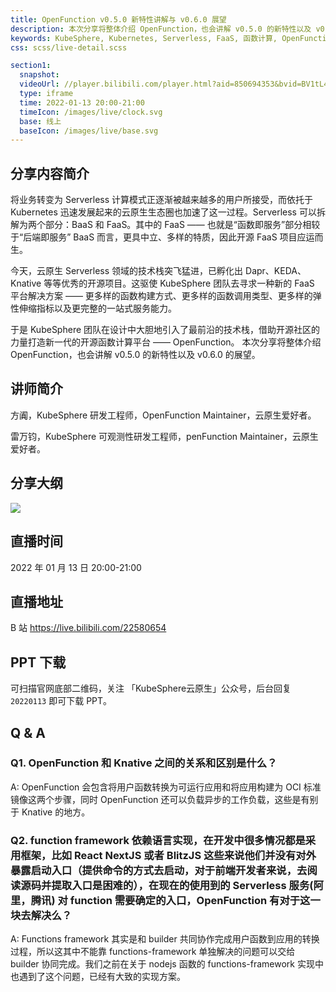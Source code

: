 ```yaml
---
title: OpenFunction v0.5.0 新特性讲解与 v0.6.0 展望
description: 本次分享将整体介绍 OpenFunction，也会讲解 v0.5.0 的新特性以及 v0.6.0 的展望。
keywords: KubeSphere, Kubernetes, Serverless, FaaS, 函数计算, OpenFunction
css: scss/live-detail.scss

section1:
  snapshot: 
  videoUrl: //player.bilibili.com/player.html?aid=850694353&bvid=BV1tL4y147yY&cid=483897885&page=1&high_quality=1
  type: iframe
  time: 2022-01-13 20:00-21:00
  timeIcon: /images/live/clock.svg
  base: 线上
  baseIcon: /images/live/base.svg
---
```

## 分享内容简介

将业务转变为 Serverless 计算模式正逐渐被越来越多的用户所接受，而依托于 Kubernetes 迅速发展起来的云原生生态圈也加速了这一过程。Serverless 可以拆解为两个部分：BaaS 和 FaaS。其中的 FaaS —— 也就是“函数即服务”部分相较于“后端即服务” BaaS 而言，更具中立、多样的特质，因此开源 FaaS 项目应运而生。

今天，云原生 Serverless 领域的技术栈突飞猛进，已孵化出 Dapr、KEDA、Knative 等等优秀的开源项目。这驱使 KubeSphere 团队去寻求一种新的 FaaS 平台解决方案 —— 更多样的函数构建方式、更多样的函数调用类型、更多样的弹性伸缩指标以及更完整的一站式服务能力。

于是 KubeSphere 团队在设计中大胆地引入了最前沿的技术栈，借助开源社区的力量打造新一代的开源函数计算平台 —— OpenFunction。 本次分享将整体介绍 OpenFunction，也会讲解 v0.5.0 的新特性以及 v0.6.0 的展望。

## 讲师简介

方阗，KubeSphere 研发工程师，OpenFunction Maintainer，云原生爱好者。

雷万钧，KubeSphere 可观测性研发工程师，penFunction Maintainer，云原生爱好者。


## 分享大纲

![](https://pek3b.qingstor.com/kubesphere-community/images/openfunction0113-live.png)

## 直播时间

2022 年 01 月 13 日 20:00-21:00

## 直播地址

B 站  https://live.bilibili.com/22580654

## PPT 下载

可扫描官网底部二维码，关注 「KubeSphere云原生」公众号，后台回复 `20220113` 即可下载 PPT。

## Q & A

### Q1. OpenFunction 和 Knative 之间的关系和区别是什么？

A: OpenFunction 会包含将用户函数转换为可运行应用和将应用构建为 OCI 标准镜像这两个步骤，同时 OpenFunction 还可以负载异步的工作负载，这些是有别于 Knative 的地方。

### Q2. function framework 依赖语言实现，在开发中很多情况都是采用框架，比如 React NextJS 或者 BlitzJS 这些来说他们并没有对外暴露启动入口（提供命令的方式去启动，对于前端开发者来说，去阅读源码并提取入口是困难的），在现在的使用到的 Serverless  服务(阿里，腾讯) 对 function 需要确定的入口，OpenFunction 有对于这一块去解决么？

A: Functions framework 其实是和 builder 共同协作完成用户函数到应用的转换过程，所以这其中不能靠 functions-framework 单独解决的问题可以交给 builder 协同完成。我们之前在关于 nodejs 函数的 functions-framework 实现中也遇到了这个问题，已经有大致的实现方案。

